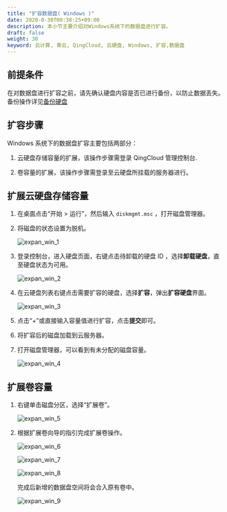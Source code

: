 ```yaml
---
title: "扩容数据盘( Windows )"
date: 2020-0-30T00:38:25+09:00
description: 本小节主要介绍对Windows系统下的数据盘进行扩容。
draft: false
weight: 30
keyword: 云计算, 青云, QingCloud, 云硬盘, Windows, 扩容,数据盘
---
```


## 前提条件

在对数据盘进行扩容之前，请先确认硬盘内容是否已进行备份，以防止数据丢失。备份操作详见[备份硬盘](/storage/disk/manual/create_snapshot)

## 扩容步骤

Windows 系统下的数据盘扩容主要包括两部分：

1. 云硬盘存储容量的扩展，该操作步骤需登录 QingCloud 管理控制台.

2. 卷容量的扩展，该操作步骤需登录至云硬盘所挂载的服务器进行。

## 扩展云硬盘存储容量

1. 在桌面点击“开始 > 运行”，然后输入 `diskmgmt.msc` ，打开磁盘管理器。

2. 将磁盘的状态设置为脱机。

   ![expan_win_1](/storage/disk/_images/expan_win_1.png)

3. 登录控制台，进入硬盘页面，右键点击待卸载的硬盘 ID ，选择**卸载硬盘**，直至硬盘状态为可用。

   ![expan_win_2](/storage/disk/_images/expan_win_2.png)

4. 在云硬盘列表右键点击需要扩容的硬盘，选择**扩容**，弹出**扩容硬盘**界面。

   ![expan_win_3](/storage/disk/_images/expan_win_3.png)

5. 点击“+”或直接输入容量值进行扩容，点击**提交**即可。

6. 将扩容后的磁盘加载到云服务器。

7. 打开磁盘管理器，可以看到有未分配的磁盘容量。

   ![expan_win_4](/storage/disk/_images/expan_win_4.png)

##  扩展卷容量

1. 右键单击磁盘分区，选择“扩展卷”。

   ![expan_win_5](/storage/disk/_images/expan_win_5.png)

2. 根据扩展卷向导的指引完成扩展卷操作。

   ![expan_win_6](/storage/disk/_images/expan_win_6.png)

   ![expan_win_7](/storage/disk/_images/expan_win_7.png)

   ![expan_win_8](/storage/disk/_images/expan_win_8.png)

   完成后新增的数据盘空间将会合入原有卷中。

   ![expan_win_9](/storage/disk/_images/expan_win_9.png)


